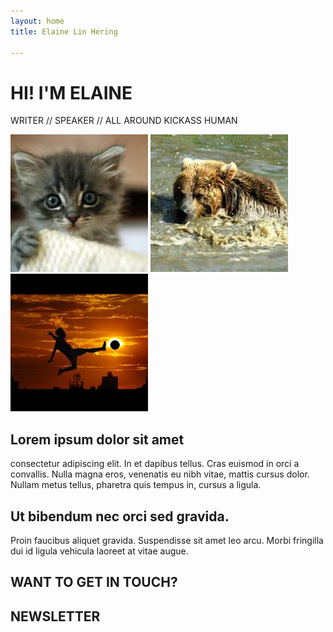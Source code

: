 ```yaml
---
layout: home
title: Elaine Lin Hering

---
```

  
  
  
  
  
  
  
# HI! I'M ELAINE
  
  
  
  
  
  
  
WRITER // SPEAKER // ALL AROUND KICKASS HUMAN


![Elaine](/images/head1.jpg)
![Elaine](/images/head2.jpg)
![Elaine](/images/head3.jpg)



## Lorem ipsum dolor sit amet

consectetur adipiscing elit. In et dapibus tellus. 
Cras euismod in orci a convallis. 
Nulla magna eros, venenatis eu nibh vitae, mattis cursus dolor. 
Nullam metus tellus, pharetra quis tempus in, cursus a ligula. 
  
## Ut bibendum nec orci sed gravida. 

Proin faucibus aliquet gravida. Suspendisse sit amet leo arcu. Morbi fringilla dui id ligula vehicula laoreet at vitae augue. 

## WANT TO GET IN TOUCH?



## NEWSLETTER

